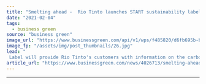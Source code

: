 ```yaml
---
title: "Smelting ahead -  Rio Tinto launches START sustainability label for low carbon aluminium"
date: "2021-02-04"
tags: 
  - business green
source: "business green"
image_url: "https://www.businessgreen.com/api/v1/wps/f485820/d6fb695b-bde9-4d75-bbd3-f1f512202dd4/4/GettyImages-723504575-185x114.jpg"
image_fp: "/assets/img/post_thumbnails/26.jpg"
lead: "
 Label will provide Rio Tinto's customers with information on the carbon footprint, water use, recycled content, energy sources, and community investment associated with its aluminium  ..."
article_url: "https://www.businessgreen.com/news/4026713/smelting-ahead-rio-tinto-launches-start-sustainability-label-low-carbon-aluminium"
---
```


---
